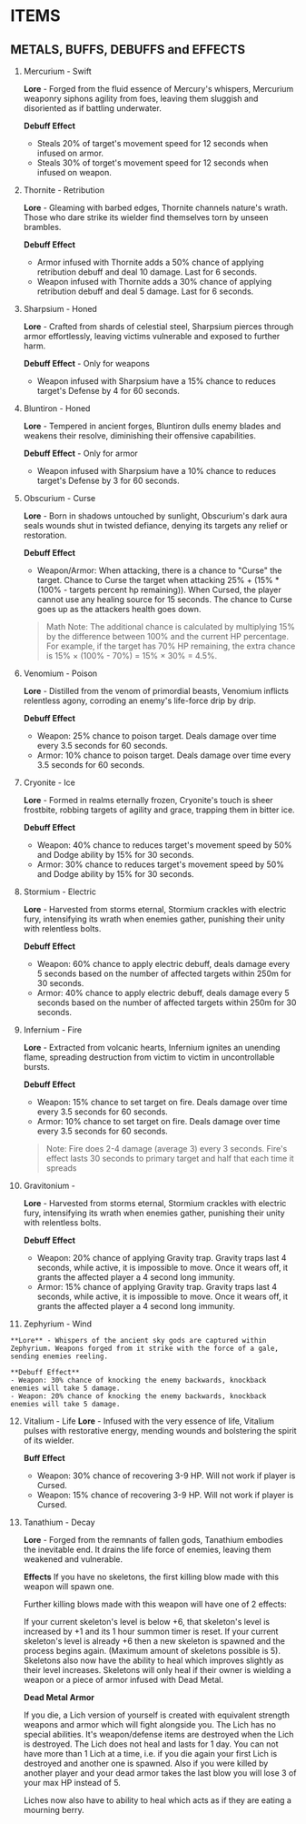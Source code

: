 # ITEMS

## METALS, BUFFS, DEBUFFS and EFFECTS

1. Mercurium - Swift

    **Lore** - Forged from the fluid essence of Mercury's whispers, Mercurium weaponry siphons agility from foes, leaving them sluggish and disoriented as if battling underwater.

    **Debuff Effect** 
    - Steals 20% of target's movement speed for 12 seconds when infused on armor.
    - Steals 30% of torget's movement speed for 12 seconds when infused on weapon.

2. Thornite - Retribution

    **Lore** - Gleaming with barbed edges, Thornite channels nature's wrath. Those who dare strike its wielder find themselves torn by unseen brambles.

    **Debuff Effect** 
    - Armor infused with Thornite adds a 50% chance of applying retribution debuff and deal 10 damage. Last for 6 seconds.
    - Weapon infused with Thornite adds a 30% chance of applying retribution debuff and deal 5 damage. Last for 6 seconds.

3. Sharpsium - Honed

    **Lore** - Crafted from shards of celestial steel, Sharpsium pierces through armor effortlessly, leaving victims vulnerable and exposed to further harm.

    **Debuff Effect**  - Only for weapons
    - Weapon infused with Sharpsium have a 15% chance to reduces target's Defense by 4 for 60 seconds.

4. Bluntiron - Honed
 
    **Lore** - Tempered in ancient forges, Bluntiron dulls enemy blades and weakens their resolve, diminishing their offensive capabilities.

    **Debuff Effect**  - Only for armor
    - Weapon infused with Sharpsium have a 10% chance to reduces target's Defense by 3 for 60 seconds.

5. Obscurium - Curse

    **Lore** - Born in shadows untouched by sunlight, Obscurium's dark aura seals wounds shut in twisted defiance, denying its targets any relief or restoration.

    **Debuff Effect** 
    - Weapon/Armor: When attacking, there is a chance to "Curse" the target.
    Chance to Curse the target when attacking 25% + (15% * (100% - targets percent hp remaining)). When Cursed, the player cannot use any healing source for 15 seconds. The chance to Curse goes up as the attackers health goes down.

    >Math Note:
    The additional chance is calculated by multiplying 15% by the difference between 100% and the current HP percentage. For example, if the target has 70% HP remaining, the extra chance is 15% × (100% - 70%) = 15% × 30% = 4.5%.

6. Venomium - Poison

    **Lore** - Distilled from the venom of primordial beasts, Venomium inflicts relentless agony, corroding an enemy's life-force drip by drip.

    **Debuff Effect** 
    - Weapon: 25% chance to poison target. Deals damage over time every 3.5 seconds for 60 seconds.
    - Armor: 10% chance to poison target. Deals damage over time every 3.5 seconds for 60 seconds.

7. Cryonite - Ice

    **Lore** - Formed in realms eternally frozen, Cryonite's touch is sheer frostbite, robbing targets of agility and grace, trapping them in bitter ice.

    **Debuff Effect** 
    - Weapon: 40% chance to reduces target's movement speed by 50% and Dodge ability by 15% for 30 seconds.
    - Armor: 30% chance to reduces target's movement speed by 50% and Dodge ability by 15% for 30 seconds.

8. Stormium - Electric

    **Lore** - Harvested from storms eternal, Stormium crackles with electric fury, intensifying its wrath when enemies gather, punishing their unity with relentless bolts.

    **Debuff Effect**
    - Weapon: 60% chance to apply electric debuff, deals damage every 5 seconds based on the number of affected targets within 250m for 30 seconds.
    - Armor: 40% chance to apply electric debuff, deals damage every 5 seconds based on the number of affected targets within 250m for 30 seconds.

9. Infernium - Fire

    **Lore** - Extracted from volcanic hearts, Infernium ignites an unending flame, spreading destruction from victim to victim in uncontrollable bursts.

    **Debuff Effect** 
    - Weapon: 15% chance to set target on fire. Deals damage over time every 3.5 seconds for 60 seconds.
    - Armor: 10% chance to set target on fire. Deals damage over time every 3.5 seconds for 60 seconds.

    >Note: Fire does 2-4 damage (average 3) every 3 seconds. Fire's effect lasts 30 seconds to primary target and half that each time it spreads

10. Gravitonium - 

    **Lore** - Harvested from storms eternal, Stormium crackles with electric fury, intensifying its wrath when enemies gather, punishing their unity with relentless bolts.

    **Debuff Effect** 
    - Weapon: 20% chance of applying Gravity trap. Gravity traps last 4 seconds, while active, it is impossible to move. Once it wears off, it grants the affected player a 4 second long immunity.
    - Armor: 15% chance of applying Gravity trap. Gravity traps last 4 seconds, while active, it is impossible to move. Once it wears off, it grants the affected player a 4 second long immunity.


11.  Zephyrium - Wind

    **Lore** - Whispers of the ancient sky gods are captured within Zephyrium. Weapons forged from it strike with the force of a gale, sending enemies reeling.

    **Debuff Effect** 
    - Weapon: 30% chance of knocking the enemy backwards, knockback enemies will take 5 damage.
    - Weapon: 20% chance of knocking the enemy backwards, knockback enemies will take 5 damage.

12. Vitalium - Life
    **Lore** - Infused with the very essence of life, Vitalium pulses with restorative energy, mending wounds and bolstering the spirit of its wielder.

    **Buff Effect** 
    - Weapon: 30% chance of recovering 3-9 HP. Will not work if player is Cursed.
    - Weapon: 15% chance of recovering 3-9 HP. Will not work if player is Cursed. 

13. Tanathium - Decay

    **Lore** - Forged from the remnants of fallen gods, Tanathium embodies the inevitable end. It drains the life force of enemies, leaving them weakened and vulnerable.

    **Effects**
    If you have no skeletons, the first killing blow made with this weapon will spawn one.

    Further killing blows made with this weapon will have one of 2 effects:

    If your current skeleton's level is below +6, that skeleton's level is increased by +1 and its 1 hour summon timer is reset.
    If your current skeleton's level is already +6 then a new skeleton is spawned and the process begins again. (Maximum amount of skeletons possible is 5).
    Skeletons also now have the ability to heal which improves slightly as their level increases. Skeletons will only heal if their owner is wielding a weapon or a piece of armor infused with Dead Metal.


    **Dead Metal Armor**

    If you die, a Lich version of yourself is created with equivalent strength weapons and armor which will fight alongside you. The Lich has no special abilities. It's weapon/defense items are destroyed when the Lich is destroyed. The Lich does not heal and lasts for 1 day. You can not have more than 1 Lich at a time, i.e. if you die again your first Lich is destroyed and another one is spawned. Also if you were killed by another player and your dead armor takes the last blow you will lose 3 of your max HP instead of 5.

    Liches now also have to ability to heal which acts as if they are eating a mourning berry.